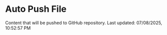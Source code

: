 # Auto Push File

Content that will be pushed to GitHub repository.
Last updated: 07/08/2025, 10:52:57 PM